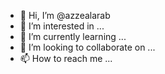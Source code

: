 - 👋 Hi, I’m @azzealarab
- 👀 I’m interested in ...
- 🌱 I’m currently learning ...
- 💞️ I’m looking to collaborate on ...
- 📫 How to reach me ...

<!---
azzealarab/azzealarab is a ✨ special ✨ repository because its `README.md` (this file) appears on your GitHub profile.
You can click the Preview link to take a look at your changes.
--->
